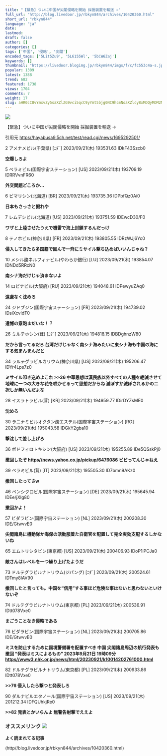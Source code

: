 ```yaml
---
title: "【緊急】ついに中国が尖閣侵略を開始 採掘装置を輸送 →"
full_url: "http://blog.livedoor.jp/rbkyn844/archives/10420360.html"
short_url: "rbkyn844"
language: "ja"
date: 
lastmod: 
draft: false
author: []
categories: []
tags: ['中国', '侵略', '尖閣']
encoded_tags: ['5Lit5Zu9', '5L6155Wl', '5bCW6Zaj']
keywords: []
thumbnail: "https://livedoor.blogimg.jp/rbkyn844/imgs/f/c/fc553c4a-s.jpg"
popular: 1309
latest: 1388
trend: 682
featured: 1738
views: 1704
comments: 7
weight: 17
slug: aHR0cC8vYmxvZy5saXZlZG9vci5qcC9yYmt5bjg0NC9hcmNoaXZlcy8xMDQyMDM2MC5odG1s
---
```


![](https://livedoor.blogimg.jp/rbkyn844/imgs/f/c/fc553c4a-s.jpg)

<div><p>【緊急】ついに中国が尖閣侵略を開始 採掘装置を輸送 →</p><p>引用元 <a href='https//hayabusa9.5ch.net/test/read.cgi/news/1695292501/' target='_blank' title=''>https//hayabusa9.5ch.net/test/read.cgi/news/1695292501/ </a> </p> <p class='res1'>2 アメナメビル(千葉県) [ﾆﾀﾞ] 2023/09/21(木) 193531.63 IDkF43Szcb0 </p> <p class='res2'><b> 空爆しろよ </b></p> <p class='res1'>5 ペラミビル(国際宇宙ステーション) [US] 2023/09/21(木) 193709.19 IDRRVvnFR60 </p> <p class='res2'><b> 外交問題どころか… </b></p> <p class='res1'>6 ピマリシン(北海道) [BR] 2023/09/21(木) 193735.36 IDPbfQz0Ai0 </p> <p class='res2'><b> 日本もさっさと掘れや </b></p> <p class='res1'>7 レムデシビル(北海道) [US] 2023/09/21(木) 193751.59 IDEwcD30/F0 </p> <p class='res2'><b> ワザと上陸させたうえで機雷で海上封鎖するんだっけ </b></p> <p class='res1'>8 テノホビル(神奈川県) [FR] 2023/09/21(木) 193805.55 IDRzWJj6Yc0 </p> <p class='res2'><b> 侵入してきたら多国籍で囲んで一斉にミサイル撃ち込めばいいんじゃね？ </b></p> <p class='res1'>10 メシル酸ネルフィナビル(やわらか銀行) [LU] 2023/09/21(木) 193854.07 IDNDd5RRcN0 </p> <p class='res2'><b> 南シナ海だけじゃ済まないよ </b></p> <p class='no-pc'></p> <p class='res1'>14 ロピナビル(大阪府) [RU] 2023/09/21(木) 194048.61 IDPewyuZAq0 </p> <p class='res2'><b> 遠慮なく沈めろ </b></p> <p class='res1'>24 ジドブジン(国際宇宙ステーション) [FR] 2023/09/21(木) 194739.02 IDsiXcvIdT0 </p> <p class='res2'><b> 遺憾の意砲まだいな！？ </b></p> <p class='res1'>26 ミルテホシン(茸) [ﾆﾀﾞ] 2023/09/21(木) 194818.15 IDBDghnzW80 </p> <p class='res2'><b> だから言ってるだろ 台湾だけじゃなく南シナ海みたいに東シナ海も中国の海にする気まんまんだと </b></p> <p class='res1'>34 ラルテグラビルカリウム(神奈川県) [US] 2023/09/21(木) 195206.47 IDYr4Lps7z0 </p> <p class='res2'><b> ミサイル叩き込めよこれ >>26 中華思想は漢民族以外すべての人種を絶滅させて 地球に一つの大きな花を咲かせるって思想だからね 滅ぼすか滅ぼされるかの二択しか無いんだよな </b></p> <p class='res1'>28 イスラトラビル(茸) [KR] 2023/09/21(木) 194959.77 IDirDYZsME0 </p> <p class='res2'><b> 沈めろ </b></p> <p class='res1'>30 ラニナミビルオクタン酸エステル(国際宇宙ステーション) [RO] 2023/09/21(木) 195043.58 IDGkY2gba10 </p> <p class='res2'><b> 撃沈して差し上げろ </b></p> <p class='res1'>36 ポドフィロトキシン(大阪府) [US] 2023/09/21(木) 195255.89 IDe5QSskPj0 </p> <p class='res2'><b> 撤回したぞ <a href='https//news.yahoo.co.jp/pickup/6476086' target='_blank'>https//news.yahoo.co.jp/pickup/6476086</a> ビビってんじゃねえ </b></p> <p class='res1'>39 ペラミビル(茸) [IT] 2023/09/21(木) 195505.30 ID7bmn9AKz0 </p> <p class='res2'><b> 撤回したってさw </b></p> <p class='res1'>46 ペンシクロビル(国際宇宙ステーション) [DE] 2023/09/21(木) 195645.94 IDEe/jXIg80 </p> <p class='res2'><b> 撤回かよ！ </b></p> <p class='res1'>57 ビダラビン(国際宇宙ステーション) [NL] 2023/09/21(木) 200208.30 IDE/GtwvvE0 </p> <p class='res2'><b> 尖閣諸島に機動隊か海保の活動服着た自衛官を配置して完全実効支配するしかないね </b></p> <p class='res1'>65 エムトリシタビン(東京都) [US] 2023/09/21(木) 200406.93 IDoP1iPCJa0 </p> <p class='res2'><b> 敵さんはレベルを一つ繰り上げたようだ </b></p> <p class='res1'>73 ドルテグラビルナトリウム(ジパング) [ﾆﾀﾞ] 2023/09/21(木) 200524.61 IDTmy8lAV90 </p> <p class='res2'><b> 撤回したと言っても。中国を“信用”する事ほど危険な事はないと思わないといけないぞ </b></p> <p class='res1'>74 ドルテグラビルナトリウム(東京都) [PL] 2023/09/21(木) 200536.91 IDtt078Vxe0 </p> <p class='res2'><b> まごうことなき侵略である </b></p> <p class='res1'>76 ビダラビン(国際宇宙ステーション) [NL] 2023/09/21(木) 200705.86 IDE/GtwvvE0 </p> <p class='res2'><b> ミスを防止するために国境警備署を配置すべき 中国 尖閣諸島周辺の航行発表も撤回 “発表はミスによるもの” 2023年9月21日 19時09分 <a href='https//www3.nhk.or.jp/news/html/20230921/k10014202761000.html' target='_blank'>https//www3.nhk.or.jp/news/html/20230921/k10014202761000.html</a> </b></p> <p class='res1'>82 ドルテグラビルナトリウム(東京都) [PL] 2023/09/21(木) 200933.86 IDtt078Vxe0 </p> <p class='res2'><b> >>76 侵入したら撃つと発表しろ </b></p> <p class='res1'>90 ダルナビルエタノール(国際宇宙ステーション) [US] 2023/09/21(木) 201212.34 IDFQUhkjRe0 </p> <p class='res2'><b> >>82 発表とかいらんよ 無警告射撃でええよ </b></p> <p id='5077e33f033c4e934bb013c7c4eb8bbd'> </p> <p class='no-pc'></p> <h3 class='linkh'>オススメリンク <img src='http//blog.livedoor.jp/rbkyn844/ftp/fusagikom-fikergh.png'></h3> <p class='link2'> </p> <p class='no-pc'></p> <p class='no-pc'><p><b>よく読まれてる記事</b></p></p> </div>

(http//blog.livedoor.jp/rbkyn844/archives/10420360.html)
